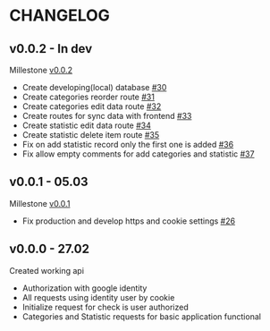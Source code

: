 # CHANGELOG

## v0.0.2 - In dev

Millestone [v0.0.2](https://github.com/ltlaitoff/counter-backend/milestone/2)

- Create developing(local) database [#30](https://github.com/ltlaitoff/counter-backend/issues/30)
- Create categories reorder route [#31](https://github.com/ltlaitoff/counter-backend/issues/31)
- Create categories edit data route [#32](https://github.com/ltlaitoff/counter-backend/issues/32)
- Create routes for sync data with frontend [#33](https://github.com/ltlaitoff/counter-backend/issues/33)
- Create statistic edit data route [#34](https://github.com/ltlaitoff/counter-backend/issues/34)
- Create statistic delete item route [#35](https://github.com/ltlaitoff/counter-backend/issues/35)
- Fix on add statistic record only the first one is added [#36](https://github.com/ltlaitoff/counter-backend/issues/36)
- Fix allow empty comments for add categories and statistic [#37](https://github.com/ltlaitoff/counter-backend/issues/37)

## v0.0.1 - 05.03

Millestone [v0.0.1](https://github.com/ltlaitoff/counter-backend/milestone/1)

- Fix production and develop https and cookie settings [#26](https://github.com/ltlaitoff/counter-backend/issues/26)

## v0.0.0 - 27.02

Created working api

- Authorization with google identity
- All requests using identity user by cookie
- Initialize request for check is user authorized
- Categories and Statistic requests for basic application functional
